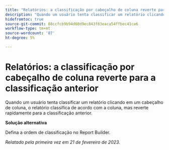 ```yaml
---
title: "Relatórios: a classificação por cabeçalho de coluna reverte para a classificação anterior"
description: "Quando um usuário tenta classificar um relatório clicando em um cabeçalho de coluna, o relatório classifica de acordo com a coluna, mas reverte rapidamente para a classificação anterior."
hidefromtoc: true
source-git-commit: 88ccfcb9b94d60d9ec843f83eaca54ffbec41ca6
workflow-type: tm+mt
source-wordcount: '87'
ht-degree: 5%

---
```



# Relatórios: a classificação por cabeçalho de coluna reverte para a classificação anterior

Quando um usuário tenta classificar um relatório clicando em um cabeçalho de coluna, o relatório classifica de acordo com a coluna, mas reverte rapidamente para a classificação anterior.

**Solução alternativa**

Defina a ordem de classificação no Report Builder.

_Relatado pela primeira vez em 21 de fevereiro de 2023._

